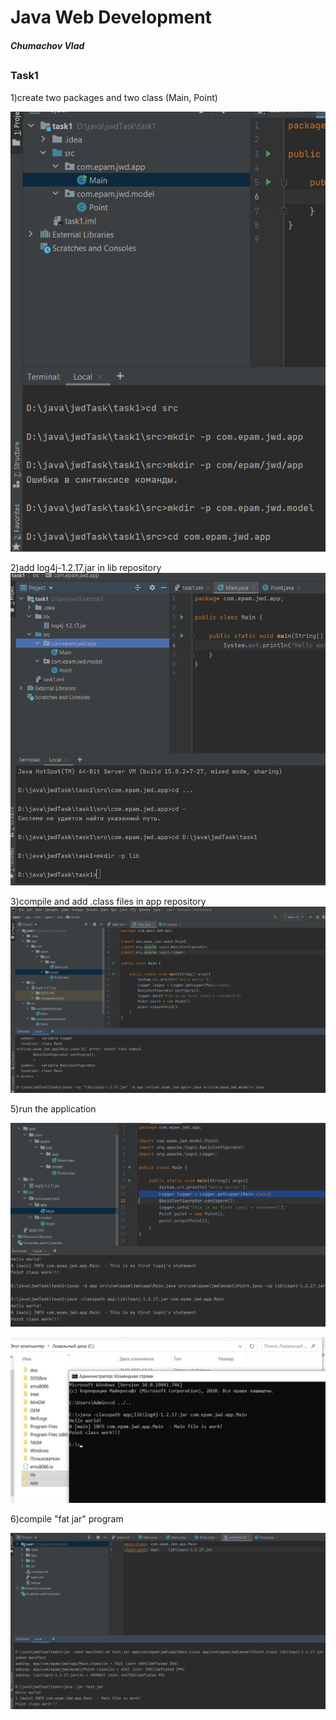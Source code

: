 # Java Web Development
##### Chumachov Vlad
##
### Task1

1)create two packages and two class (Main, Point)

![Image alt](https://github.com/VladChum/jwd-task/blob/master/screenshots/1.png)

2)add log4j-1.2.17.jar in lib repository
![Image alt](https://github.com/VladChum/jwd-task/blob/master/screenshots/2.png)

3)compile and add .class files in app repository
![Image alt](https://github.com/VladChum/jwd-task/blob/master/screenshots/3.png)

5)run the application

![Image alt](https://github.com/VladChum/jwd-task/blob/master/screenshots/5.png)

![Image alt](https://github.com/VladChum/jwd-task/blob/master/screenshots/7.jpg)

6)compile "fat jar" program

![Image alt](https://github.com/VladChum/jwd-task/blob/master/screenshots/6.png)
